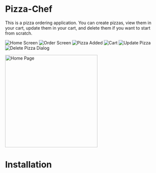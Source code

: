 # Pizza-Chef
This is a pizza ordering application. You can create pizzas, view them in your cart, update them in your cart, and delete them if you want to start from scratch.

![Home Screen](assets/flutter_04.png)
![Order Screen](assets/flutter_03.png)
![Pizza Added](assets/flutter_09.png)
![Cart](assets/flutter_10.png)
![Update Pizza](assets/flutter_11.png)
![Delete Pizza Dialog](assets/flutter_12.png)

<img src="assets/flutter_04.png" alt="Home Page" width="300"/>

# Installation

